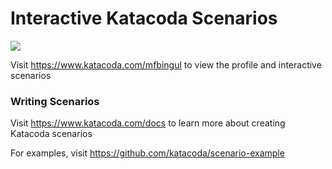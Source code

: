 # Interactive Katacoda Scenarios

[![](http://shields.katacoda.com/katacoda/mfbingul/count.svg)](https://www.katacoda.com/mfbingul "Get your profile on Katacoda.com")

Visit https://www.katacoda.com/mfbingul to view the profile and interactive scenarios

### Writing Scenarios
Visit https://www.katacoda.com/docs to learn more about creating Katacoda scenarios

For examples, visit https://github.com/katacoda/scenario-example
